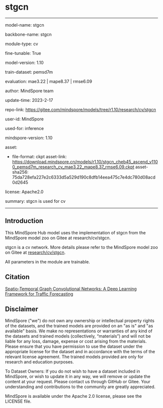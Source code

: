 # stgcn

---

model-name: stgcn

backbone-name: stgcn

module-type: cv

fine-tunable: True

model-version: 1.10

train-dataset: pemsd7m

evaluation: mae3.22 | mape8.37 | rmse6.09

author: MindSpore team

update-time: 2023-2-17

repo-link: <https://gitee.com/mindspore/models/tree/r1.10/research/cv/stgcn>

user-id: MindSpore

used-for: inference

mindspore-version: 1.10

asset:

-
    file-format: ckpt
    asset-link: <https://download.mindspore.cn/models/r1.10/stgcn_cheb45_ascend_v1100_pemsd7m_research_cv_mae3.22_mape8.37_rmse6.09.ckpt>
    asset-sha256: 75da728efa227e2c6333d5a529d190c8dfb14eea475c7e4dc780d08acd0d2645

license: Apache2.0

summary: stgcn is used for cv

---

## Introduction

This MindSpore Hub model uses the implementation of stgcn from the MindSpore model zoo on Gitee at research/cv/stgcn.

stgcn is a cv network. More details please refer to the MindSpore model zoo on Gitee at [research/cv/stgcn](https://gitee.com/mindspore/models/blob/r1.10/research/cv/stgcn/README_CN.md).

All parameters in the module are trainable.

## Citation

[Spatio-Temporal Graph Convolutional Networks: A Deep Learning Framework for Traffic Forecasting](https://arxiv.org/pdf/1709.04875.pdf)

## Disclaimer

MindSpore ("we") do not own any ownership or intellectual property rights of the datasets, and the trained models are provided on an "as is" and "as available" basis. We make no representations or warranties of any kind of the datasets and trained models (collectively, “materials”) and will not be liable for any loss, damage, expense or cost arising from the materials. Please ensure that you have permission to use the dataset under the appropriate license for the dataset and in accordance with the terms of the relevant license agreement. The trained models provided are only for research and education purposes.

To Dataset Owners: If you do not wish to have a dataset included in MindSpore, or wish to update it in any way, we will remove or update the content at your request. Please contact us through GitHub or Gitee. Your understanding and contributions to the community are greatly appreciated.

MindSpore is available under the Apache 2.0 license, please see the LICENSE file.
